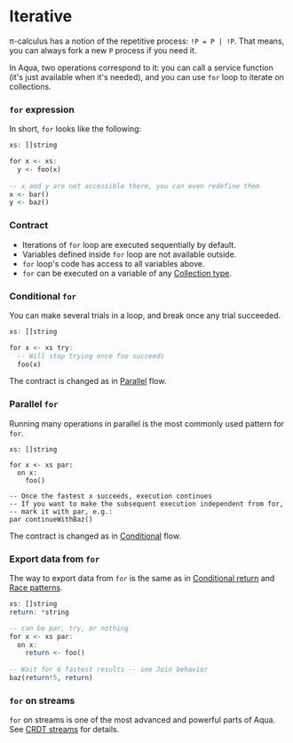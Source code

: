# Iterative

π-calculus has a notion of the repetitive process: `!P = P | !P`. That means, you can always fork a new `P` process if you need it.

In Aqua, two operations correspond to it: you can call a service function \(it's just available when it's needed\), and you can use `for` loop to iterate on collections.

### `for` expression

In short, `for` looks like the following:

```haskell
xs: []string

for x <- xs:
  y <- foo(x)
  
-- x and y are not accessible there, you can even redefine them
x <- bar()
y <- baz()  
```

### Contract

* Iterations of `for` loop are executed sequentially by default.
* Variables defined inside `for` loop are not available outside.
* `for` loop's code has access to all variables above.
* `for` can be executed on a variable of any [Collection type](../types.md#collection-types).

### Conditional `for`

You can make several trials in a loop, and break once any trial succeeded.

```haskell
xs: []string

for x <- xs try:
  -- Will stop trying once foo succeeds
  foo(x)
```

The contract is changed as in [Parallel](parallel.md#contract) flow.

### Parallel `for`

Running many operations in parallel is the most commonly used pattern for `for`.

```text
xs: []string

for x <- xs par:
  on x:
    foo()
    
-- Once the fastest x succeeds, execution continues
-- If you want to make the subsequent execution independent from for,
-- mark it with par, e.g.:
par continueWithBaz()        
```

The contract is changed as in [Conditional](conditional.md#contract) flow.

### Export data from `for`

The way to export data from `for` is the same as in [Conditional return](conditional.md#conditional-return) and [Race patterns](parallel.md#join-behavior).

```haskell
xs: []string
return: *string

-- can be par, try, or nothing
for x <- xs par:
  on x:
    return <- foo()
    
-- Wait for 6 fastest results -- see Join behavior    
baz(return!5, return)    
```

### `for` on streams

`for` on streams is one of the most advanced and powerful parts of Aqua. See [CRDT streams](../crdt-streams.md) for details.

